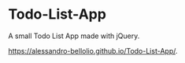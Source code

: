 # Todo-List-App
A small Todo List App made with jQuery.

https://alessandro-bellolio.github.io/Todo-List-App/.
